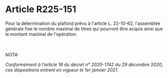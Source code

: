 # Article R225-151

<p>Pour la détermination du plafond prévu à l'article L. 22-10-62, l'assemblée générale fixe le nombre maximal de titres qui pourront être acquis ainsi que le montant maximal de l'opération.</p><br/><br/><i>NOTA:<p>Conformément à l’article 16 du décret n° 2020-1742 du 29 décembre 2020, ces dispositions entrent en vigueur le 1er janvier 2021.</p></i>